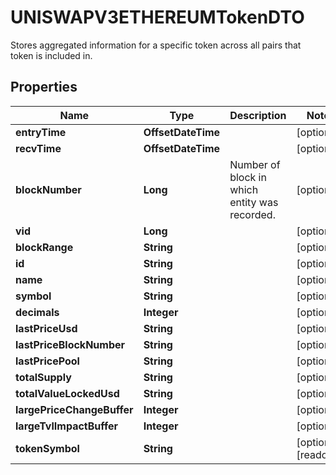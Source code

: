 

# UNISWAPV3ETHEREUMTokenDTO

Stores aggregated information for a specific token across all pairs that token is included in.

## Properties

| Name | Type | Description | Notes |
|------------ | ------------- | ------------- | -------------|
|**entryTime** | **OffsetDateTime** |  |  [optional] |
|**recvTime** | **OffsetDateTime** |  |  [optional] |
|**blockNumber** | **Long** | Number of block in which entity was recorded. |  [optional] |
|**vid** | **Long** |  |  [optional] |
|**blockRange** | **String** |  |  [optional] |
|**id** | **String** |  |  [optional] |
|**name** | **String** |  |  [optional] |
|**symbol** | **String** |  |  [optional] |
|**decimals** | **Integer** |  |  [optional] |
|**lastPriceUsd** | **String** |  |  [optional] |
|**lastPriceBlockNumber** | **String** |  |  [optional] |
|**lastPricePool** | **String** |  |  [optional] |
|**totalSupply** | **String** |  |  [optional] |
|**totalValueLockedUsd** | **String** |  |  [optional] |
|**largePriceChangeBuffer** | **Integer** |  |  [optional] |
|**largeTvlImpactBuffer** | **Integer** |  |  [optional] |
|**tokenSymbol** | **String** |  |  [optional] [readonly] |



